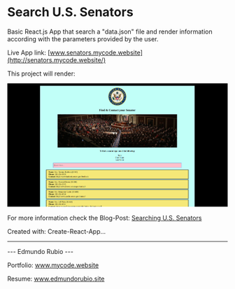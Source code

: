 # Search U.S. Senators

Basic React.js App that search a "data.json" file and render information according with the parameters provided by the user.

Live App link: [www.senators.mycode.website](http://senators.mycode.website/)

This project will render:

![Screen Shoot](/src/comps/img/screen.png)

For more information check the Blog-Post: [Searching U.S. Senators](http://blog.mycode.website/searching-u-s-senators/)

Created with: Create-React-App...

----

   ---  Edmundo Rubio  ---

Portfolio: www.mycode.website

Resume: www.edmundorubio.site
